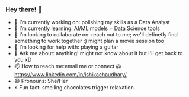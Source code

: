 ### Hey there! 👋

- 🔭 I’m currently working on: polishing my skills as a Data Analyst
- 🌱 I’m currently learning: AI/ML models + Data Science tools
- 👯 I’m looking to collaborate on: reach out to me; we'll definetly find something to work together :) might plan a movie session too
- 🤔 I’m looking for help with: playing a guitar
- 💬 Ask me about: anything! might not know about it but I'll get back to you xD
- 📫 How to reach me:email me or connect @ https://www.linkedin.com/in/ishikachaudhary/
- 😄 Pronouns: She/Her
- ⚡ Fun fact: smelling chocolates trigger relaxation.
<!--
**ishika-21/ishika-21** is a ✨ _special_ ✨ repository because its `README.md` (this file) appears on your GitHub profile.

Here are some ideas to get you started:

- 🔭 I’m currently working on ...
- 🌱 I’m currently learning ...
- 👯 I’m looking to collaborate on ...
- 🤔 I’m looking for help with ...
- 💬 Ask me about ...
- 📫 How to reach me: ...
- 😄 Pronouns: ...
- ⚡ Fun fact: ...
-->
